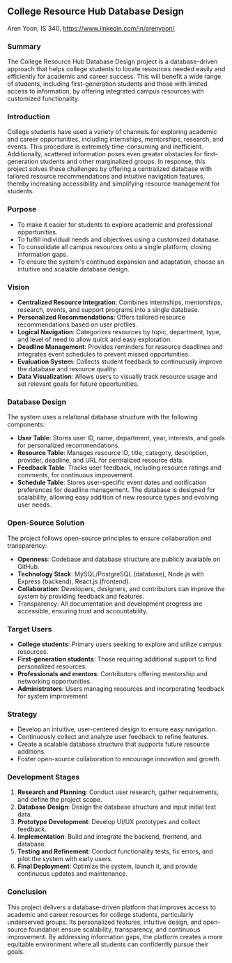 ## College Resource Hub Database Design
Aren Yoon, IS 340, https://www.linkedin.com/in/arenyoon/

### Summary
The College Resource Hub Database Design project is a database-driven approach that helps college students to locate resources needed easily and efficiently for academic and career success. This will benefit a wide range of students, including first-generation students and those with limited access to information, by offering integrated campus resources with customized functionality.

### Introduction
College students have used a variety of channels for exploring academic and career opportunities, including internships, mentorships, research, and events. This procedure is extremely time-consuming and inefficient. Additionally, scattered information poses even greater obstacles for first-generation students and other marginalized groups. In response, this project solves these challenges by offering a centralized database with tailored resource recommendations and intuitive navigation features, thereby increasing accessibility and simplifying resource management for students.

### Purpose
- To make it easier for students to explore academic and professional opportunities.  
- To fulfill individual needs and objectives using a customized database.
- To consolidate all campus resources onto a single platform, closing information gaps. 
- To ensure the system's continued expansion and adaptation, choose an intuitive and scalable database design.

### Vision
- **Centralized Resource Integration**: Combines internships, mentorships, research, events, and support programs into a single database.
- **Personalized Recommendations**: Offers tailored resource recommendations based on user profiles.
- **Logical Navigation**: Categorizes resources by topic, department, type, and level of need to allow quick and easy exploration.
- **Deadline Management**: Provides reminders for resource deadlines and integrates event schedules to prevent missed opportunities.
- **Evaluation System**: Collects student feedback to continuously improve the database and resource quality.
- **Data Visualization**: Allows users to visually track resource usage and set relevant goals for future opportunities.

### Database Design
The system uses a relational database structure with the following components:
- **User Table**: Stores user ID, name, department, year, interests, and goals for personalized recommendations.
- **Resource Table**: Manages resource ID, title, category, description, provider, deadline, and URL for centralized resource data.
- **Feedback Table**: Tracks user feedback, including resource ratings and comments, for continuous improvement.
- **Schedule Table**: Stores user-specific event dates and notification preferences for deadline management.
The database is designed for scalability, allowing easy addition of new resource types and evolving user needs.

### Open-Source Solution
The project follows open-source principles to ensure collaboration and transparency:
- **Openness**: Codebase and database structure are publicly available on GitHub.
- **Technology Stack**: MySQL/PostgreSQL (database), Node.js with Express (backend), React.js (frontend).
- **Collaboration**: Developers, designers, and contributors can improve the system by providing feedback and features.
- Transparency: All documentation and development progress are accessible, ensuring trust and accountability.

### Target Users
- **College students**: Primary users seeking to explore and utilize campus resources.
- **First-generation students**: Those requiring additional support to find personalized resources.
- **Professionals and mentors**: Contributors offering mentorship and networking opportunities.
- **Administrators**: Users managing resources and incorporating feedback for system improvement

### Strategy
- Develop an intuitive, user-centered design to ensure easy navigation.
- Continuously collect and analyze user feedback to refine features.
- Create a scalable database structure that supports future resource additions.
- Foster open-source collaboration to encourage innovation and growth.

### Development Stages
1. **Research and Planning**: Conduct user research, gather requirements, and define the project scope.
2. **Database Design**: Design the database structure and input initial test data.
3. **Prototype Development**: Develop UI/UX prototypes and collect feedback.
4. **Implementation**: Build and integrate the backend, frontend, and database.
5. **Testing and Refinement**: Conduct functionality tests, fix errors, and pilot the system with early users.
6. **Final Deployment**: Optimize the system, launch it, and provide continuous updates and maintenance.

### Conclusion
This project delivers a database-driven platform that improves access to academic and career resources for college students, particularly underserved groups. Its personalized features, intuitive design, and open-source foundation ensure scalability, transparency, and continuous improvement. By addressing information gaps, the platform creates a more equitable environment where all students can confidently pursue their goals.
